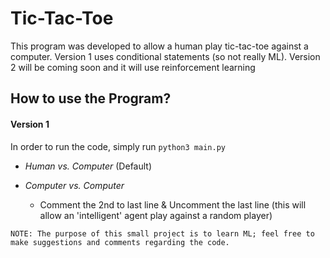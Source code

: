 # Tic-Tac-Toe
  
This program was developed to allow a human play tic-tac-toe against a computer. Version 1 uses conditional statements (so not really ML). Version 2 will be coming soon and it will use reinforcement learning

## How to use the Program?
#### Version 1
In order to run the code, simply run `python3 main.py`
- *Human vs. Computer* (Default)
- *Computer vs. Computer*
  
  - Comment the 2nd to last line & Uncomment the last line (this will allow an 'intelligent' agent play against a random player)


```
NOTE: The purpose of this small project is to learn ML; feel free to make suggestions and comments regarding the code. 
```